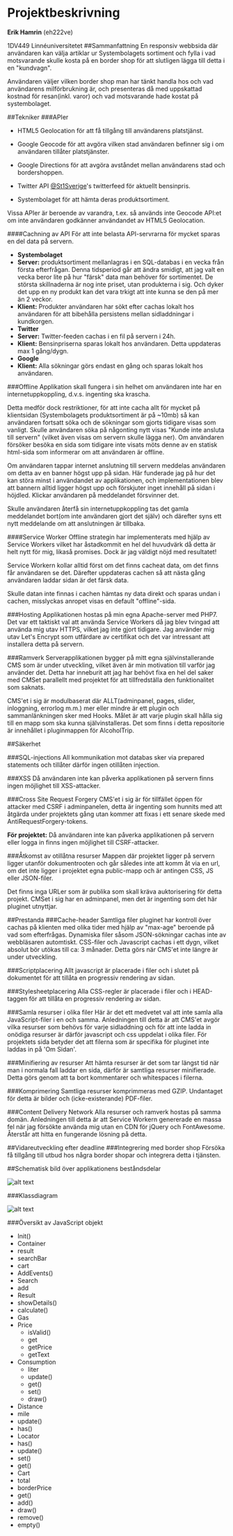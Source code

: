 # Projektbeskrivning
**Erik Hamrin** (eh222ve)

1DV449 Linnéuniversitetet
##Sammanfattning
En responsiv webbsida där användaren kan välja artiklar ur Systembolagets sortiment och fylla i vad motsvarande skulle kosta på en border shop för att slutligen lägga till detta i en "kundvagn".

Användaren väljer vilken border shop man har tänkt handla hos och vad användarens milförbrukning är, och presenteras då med uppskattad kostnad för resan(inkl. varor) och vad motsvarande hade kostat på systembolaget.

##Tekniker
###APIer

* HTML5 Geolocation för att få tillgång till användarens platstjänst.

* Google Geocode för att avgöra vilken stad användaren befinner sig i om användaren tillåter platstjänster.

* Google Directions för att avgöra avståndet mellan användarens stad och bordershoppen.

* Twitter API [@St1Sverige](https://twitter.com/st1sverige)'s twitterfeed för aktuellt bensinpris.

* Systembolaget för att hämta deras produktsortiment.

Vissa APIer är beroende av varandra, t.ex. så används inte Geocode API:et om inte användaren godkänner användandet av HTML5 Geolocation.

####Cachning av API
För att inte belasta API-servrarna för mycket sparas en del data på servern. 

* **Systembolaget** 
 * **Server:** produktsortiment mellanlagras i en SQL-databas i en vecka från första efterfrågan. Denna tidsperiod går att ändra smidigt, att jag valt en vecka beror lite på hur "färsk" data man behöver för sortimentet. De största skillnaderna är nog inte priset, utan produkterna i sig. Och dyker det upp en ny produkt kan det vara trkigt att inte kunna se den på mer än 2 veckor.
 * **Klient:** Produkter användaren har sökt efter cachas lokalt hos användaren för att bibehålla persistens mellan sidladdningar i kundkorgen.
*  **Twitter**
 *  **Server:** Twitter-feeden cachas i en fil på servern i 24h.
 *  **Klient:** Bensinpriserna sparas lokalt hos användaren. Detta uppdateras max 1 gång/dygn. 
* **Google**
 * **Klient:** Alla sökningar görs endast en gång och sparas lokalt hos användaren. 

###Offline
Applikation skall fungera i sin helhet om användaren inte har en internetuppkoppling, d.v.s. ingenting ska krascha.

Detta medför dock restriktioner, för att inte cacha allt för mycket på klientsidan (Systembolagets produktsortiment är på ~10mb) så kan användaren fortsatt söka och de sökningar som gjorts tidigare visas som vanligt. Skulle användaren söka på någonting nytt visas "Kunde inte ansluta till servern" (vilket även visas om servern skulle lägga ner). Om användaren försöker besöka en sida som tidigare inte visats möts denne av en statisk html-sida som informerar om att användaren är offline.

Om användaren tappar internet anslutning till servern meddelas användaren om detta av en banner högst upp på sidan. Här funderade jag på hur det kan störa minst i användandet av applikationen, och implementationen blev att bannern alltid ligger högst upp och förskjuter inget innehåll på sidan i höjdled. Klickar användaren på meddelandet försvinner det.

Skulle användaren återfå sin internetuppkoppling tas det gamla meddelandet bort(om inte användaren gjort det själv) och därefter syns ett nytt meddelande om att anslutningen är tillbaka.

####Service Worker
Offline strategin har implementerats med hjälp av Service Workers vilket har åstadkommit en hel del huvudvärk då detta är helt nytt för mig, likaså promises. Dock är jag väldigt nöjd med resultatet!

Service Workern kollar alltid först om det finns cacheat data, om det finns får användaren se det. Därefter uppdateras cachen så att nästa gång användaren laddar sidan är det färsk data.

Skulle datan inte finnas i cachen hämtas ny data direkt och sparas undan i cachen, misslyckas anropet visas en default "offline"-sida.

###Hosting
Applikationen hostas på min egna Apache-server med PHP7. Det var ett taktiskt val att använda Service Workers då jag blev tvingad att använda mig utav HTTPS, vilket jag inte gjort tidigare. Jag använder mig utav Let's Encrypt som utfärdare av certifikat och det var intressant att installera detta på servern.

###Ramverk
Serverapplikationen bygger på mitt egna självinstallerande CMS som är under utveckling, vilket även är min motivation till varför jag använder det. Detta har inneburit att jag har behövt fixa en hel del saker med CMSet parallellt med projektet för att tillfredställa den funktionalitet som saknats. 

CMS'et i sig är modulbaserat där ALLT(adminpanel, pages, slider, inloggning, errorlog m.m.) mer eller mindre är ett plugin och sammanlänkningen sker med Hooks. Målet är att varje plugin skall hålla sig till en mapp som ska kunna självinstalleras. Det som finns i detta repositorie är innehållet i pluginmappen för AlcoholTrip.

##Säkerhet

###SQL-injections
All kommunikation mot databas sker via prepared statements och tillåter därför ingen otillåten injection.

###XSS
Då användaren inte kan påverka applikationen på servern finns ingen möjlighet till XSS-attacker.

###Cross Site Request Forgery
CMS'et i sig är för tillfället öppen för attacker med CSRF i adminpanelen, detta är ingenting som hunnits med att åtgärda under projektets gång utan kommer att fixas i ett senare skede med AntiRequestForgery-tokens.

**För projektet:**
Då användaren inte kan påverka applikationen på servern eller logga in finns ingen möjlighet till CSRF-attacker.

###Åtkomst av otillåtna resurser
Mappen där projektet ligger på servern ligger utanför dokumentrooten och går således inte att komm åt via en url, om det inte ligger i projektet egna public-mapp och är antingen CSS, JS eller JSON-filer.

Det finns inga URLer som är publika som skall kräva auktorisering för detta projekt. CMSet i sig har en adminpanel, men det är ingenting som det här pluginet utnyttjar.

##Prestanda
###Cache-header
Samtliga filer pluginet har kontroll över cachas på klienten med olika tider med hjälp av "max-age" beroende på vad som efterfrågas. Dynamiska filer såsom JSON-sökningar cachas inte av webbläsaren automtiskt. CSS-filer och Javascript cachas i ett dygn, vilket absolut bör utökas till ca: 3 månader. Detta görs när CMS'et inte längre är under utveckling.

###Scriptplacering
Allt javascript är placerade i filer och i slutet på dokumentet för att tillåta en progressiv rendering av sidan. 

###Stylesheetplacering
Alla CSS-regler är placerade i filer och i HEAD-taggen för att tillåta en progressiv rendering av sidan.

###Samla resurser i olika filer
Här är det ett medvetet val att inte samla alla JavaScript-filer i en och samma. Anledningen till detta är att CMS'et avgör vilka resurser som behövs för varje sidladdning och för att inte ladda in onödiga resurser är därför javascript och css uppdelat i olika filer. För projektets sida betyder det att filerna som är specifika för pluginet inte laddas in på 'Om Sidan'.

###Minifiering av resurser
Att hämta resurser är det som tar längst tid när man i normala fall laddar en sida, därför är samtliga resurser minifierade.
Detta görs genom att ta bort kommentarer och whitespaces i filerna.

###Komprimering
Samtliga resurser komprimmeras med GZIP. Undantaget för detta är bilder och (icke-existerande) PDF-filer.

###Content Delivery Network
Alla resurser och ramverk hostas på samma domän. Anledningen till detta är att Service Workern genererade en massa fel när jag försökte använda mig utan en CDN för jQuery och FontAwesome. Återstår att hitta en fungerande lösning på detta.


##Vidareutveckling efter deadline
###Integrering med border shop
Försöka få tillgång till utbud hos några border shopar och integrera detta i tjänsten.


##Schematisk bild över applikationens beståndsdelar

![alt text](http://1dv449.erikhamrin.se/images/Alkoholrundan.png)

###Klassdiagram

![alt text](http://1dv449.erikhamrin.se/images/AlcoholRundanClassDiagram.png)

###Översikt av JavaScript objekt

* Init()
* Container
 * result
 * searchBar
 * cart
* AddEvents()
* Search
 * add
* Result
 * showDetails()
 * calculate()
* Gas
 * Price
     * isValid()
     * get
     * getPrice
     * getText
 * Consumption
     * liter
     * update()
     * get()
     * set()
     * draw()
* Distance
 * mile
 * update()
 * has()
* Locator
 * has()
 * update()
 * set()
 * get()
* Cart
 * total
 * borderPrice
 * get()
 * add()
 * draw()
 * remove()
 * empty()
